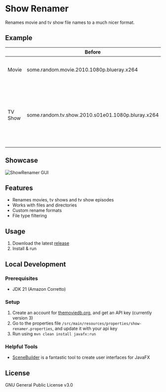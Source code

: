 # Show Renamer
Renames movie and tv show file names to a much nicer format.

## Example
|         | Before                                             | After                                              |
|   ---   | -------------------------------------------------- | -------------------------------------------------- |
| Movie   | some.random.movie.2010.1080p.blueray.x264          | Some Random Movie (2010)                           |
| TV Show | some.random.tv.show.2010.s01e01.1080p.bluray.x264  | Some Random TV Show (2010) - S01E01 - Episode Name |

## Showcase
![ShowRenamer GUI](https://i.imgur.com/OddrNDK.png)

## Features
- Renames movies, tv shows and tv show episodes
- Works with files and directories
- Custom rename formats
- File type filtering

## Usage
1. Download the latest [release](https://github.com/c-eg/ShowRenamer/releases)
2. Install & run

## Local Development
### Prerequisites
- JDK 21 (Amazon Corretto)

### Setup
1. Create an account for [themoviedb.org](https://www.themoviedb.org/), and get an API key (currently version 3)
2. Go to the properties file `/src/main/resources/properties/show-renamer.properties`, and update it with your api key
3. Run using `mvn clean install javafx:run`

### Helpful Tools
- [SceneBuilder](https://gluonhq.com/products/scene-builder/) is a fantastic tool to create user interfaces for JavaFX

## License
GNU General Public License v3.0
